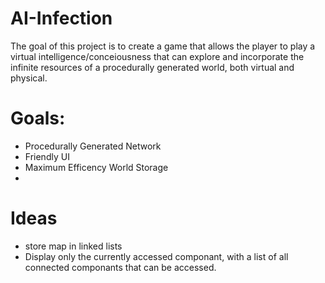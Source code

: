 # AI-Infection
The goal of this project is to create a game that allows the player to play a virtual intelligence/conceiousness that can explore and incorporate the infinite resources of a procedurally generated world, both virtual and physical.

# Goals:
 * Procedurally Generated Network
 * Friendly UI
 * Maximum Efficency World Storage
 * 

# Ideas
 * store map in linked lists
 * Display only the currently accessed componant, with a list of all connected componants that can be accessed.

